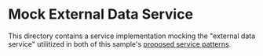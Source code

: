 # Mock External Data Service

This directory contains a service implementation mocking the "external data service" utilitized in both of this sample's [proposed service patterns](../../README.md#strategy-overview).

